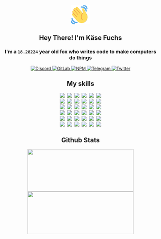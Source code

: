 <div><p align=center><img src=./resources/images/wave.gif width=64px height=64px></p><h2 align=center>Hey There! I'm Käse Fuchs</h2><h3 align=center>I'm a <code>18.28224</code> year old fox who writes code to make computers do things</h3><p align=center><a href=https://discord.com/users/507526681125322772><img alt=Discord src="https://img.shields.io/badge/Discord-5865F2?logo=discord&logoColor=white&style=flat-square#c875800a1118a025938b6fc11c7ea471"> </a><a href=https://gitlab.com/kasefuchs><img alt=GitLab src="https://img.shields.io/badge/GitLab-330F63?logo=gitlab&logoColor=white&style=flat-square#c875800a1118a025938b6fc11c7ea471"> </a><a href=https://npmjs.com/~kasefuchs><img alt=NPM src="https://img.shields.io/badge/NPM-CB3837?logo=npm&logoColor=white&style=flat-square#c875800a1118a025938b6fc11c7ea471"> </a><a href=https://t.me/kasefuchs><img alt=Telegram src="https://img.shields.io/badge/Telegram-2CA5E0?logo=telegram&logoColor=white&style=flat-square#c875800a1118a025938b6fc11c7ea471"> </a><a href=https://twitter.com/kasefuchs><img alt=Twitter src="https://img.shields.io/badge/Twitter-1DA1F2?logo=twitter&logoColor=white&style=flat-square#c875800a1118a025938b6fc11c7ea471"></a></p><h2 align=center>My skills</h2><p align=center><a href=https://aws.amazon.com/ ><picture><source srcset="https://skillicons.dev/icons?i=aws&theme=dark#c875800a1118a025938b6fc11c7ea471" media="(prefers-color-scheme: dark)"><source srcset="https://skillicons.dev/icons?i=aws&theme=light#c875800a1118a025938b6fc11c7ea471" media="(prefers-color-scheme: light), (prefers-color-scheme: no-preference)"><img src="https://skillicons.dev/icons?i=aws&theme=light#c875800a1118a025938b6fc11c7ea471"></picture></a>&nbsp;&nbsp;<a href=https://en.wikipedia.org/wiki/Bash_(Unix_shell)><picture><source srcset="https://skillicons.dev/icons?i=bash&theme=dark#c875800a1118a025938b6fc11c7ea471" media="(prefers-color-scheme: dark)"><source srcset="https://skillicons.dev/icons?i=bash&theme=light#c875800a1118a025938b6fc11c7ea471" media="(prefers-color-scheme: light), (prefers-color-scheme: no-preference)"><img src="https://skillicons.dev/icons?i=bash&theme=light#c875800a1118a025938b6fc11c7ea471"></picture></a>&nbsp;&nbsp;<a href=https://discord.com/developers/docs><picture><source srcset="https://skillicons.dev/icons?i=bots&theme=dark#c875800a1118a025938b6fc11c7ea471" media="(prefers-color-scheme: dark)"><source srcset="https://skillicons.dev/icons?i=bots&theme=light#c875800a1118a025938b6fc11c7ea471" media="(prefers-color-scheme: light), (prefers-color-scheme: no-preference)"><img src="https://skillicons.dev/icons?i=bots&theme=light#c875800a1118a025938b6fc11c7ea471"></picture></a>&nbsp;&nbsp;<a href=https://www.cloudflare.com/ ><picture><source srcset="https://skillicons.dev/icons?i=cloudflare&theme=dark#c875800a1118a025938b6fc11c7ea471" media="(prefers-color-scheme: dark)"><source srcset="https://skillicons.dev/icons?i=cloudflare&theme=light#c875800a1118a025938b6fc11c7ea471" media="(prefers-color-scheme: light), (prefers-color-scheme: no-preference)"><img src="https://skillicons.dev/icons?i=cloudflare&theme=light#c875800a1118a025938b6fc11c7ea471"></picture></a>&nbsp;&nbsp;<a href=https://en.wikipedia.org/wiki/CSS><picture><source srcset="https://skillicons.dev/icons?i=css&theme=dark#c875800a1118a025938b6fc11c7ea471" media="(prefers-color-scheme: dark)"><source srcset="https://skillicons.dev/icons?i=css&theme=light#c875800a1118a025938b6fc11c7ea471" media="(prefers-color-scheme: light), (prefers-color-scheme: no-preference)"><img src="https://skillicons.dev/icons?i=css&theme=light#c875800a1118a025938b6fc11c7ea471"></picture></a>&nbsp;&nbsp;<a href=https://www.docker.com/ ><picture><source srcset="https://skillicons.dev/icons?i=docker&theme=dark#c875800a1118a025938b6fc11c7ea471" media="(prefers-color-scheme: dark)"><source srcset="https://skillicons.dev/icons?i=docker&theme=light#c875800a1118a025938b6fc11c7ea471" media="(prefers-color-scheme: light), (prefers-color-scheme: no-preference)"><img src="https://skillicons.dev/icons?i=docker&theme=light#c875800a1118a025938b6fc11c7ea471"></picture></a><br><a href=https://www.electronjs.org/ ><picture><source srcset="https://skillicons.dev/icons?i=electron&theme=dark#c875800a1118a025938b6fc11c7ea471" media="(prefers-color-scheme: dark)"><source srcset="https://skillicons.dev/icons?i=electron&theme=light#c875800a1118a025938b6fc11c7ea471" media="(prefers-color-scheme: light), (prefers-color-scheme: no-preference)"><img src="https://skillicons.dev/icons?i=electron&theme=light#c875800a1118a025938b6fc11c7ea471"></picture></a>&nbsp;&nbsp;<a href=https://expressjs.com/ ><picture><source srcset="https://skillicons.dev/icons?i=express&theme=dark#c875800a1118a025938b6fc11c7ea471" media="(prefers-color-scheme: dark)"><source srcset="https://skillicons.dev/icons?i=express&theme=light#c875800a1118a025938b6fc11c7ea471" media="(prefers-color-scheme: light), (prefers-color-scheme: no-preference)"><img src="https://skillicons.dev/icons?i=express&theme=light#c875800a1118a025938b6fc11c7ea471"></picture></a>&nbsp;&nbsp;<a href=https://www.figma.com/ ><picture><source srcset="https://skillicons.dev/icons?i=figma&theme=dark#c875800a1118a025938b6fc11c7ea471" media="(prefers-color-scheme: dark)"><source srcset="https://skillicons.dev/icons?i=figma&theme=light#c875800a1118a025938b6fc11c7ea471" media="(prefers-color-scheme: light), (prefers-color-scheme: no-preference)"><img src="https://skillicons.dev/icons?i=figma&theme=light#c875800a1118a025938b6fc11c7ea471"></picture></a>&nbsp;&nbsp;<a href=https://firebase.google.com/ ><picture><source srcset="https://skillicons.dev/icons?i=firebase&theme=dark#c875800a1118a025938b6fc11c7ea471" media="(prefers-color-scheme: dark)"><source srcset="https://skillicons.dev/icons?i=firebase&theme=light#c875800a1118a025938b6fc11c7ea471" media="(prefers-color-scheme: light), (prefers-color-scheme: no-preference)"><img src="https://skillicons.dev/icons?i=firebase&theme=light#c875800a1118a025938b6fc11c7ea471"></picture></a>&nbsp;&nbsp;<a href=https://flask.palletsprojects.com/ ><picture><source srcset="https://skillicons.dev/icons?i=flask&theme=dark#c875800a1118a025938b6fc11c7ea471" media="(prefers-color-scheme: dark)"><source srcset="https://skillicons.dev/icons?i=flask&theme=light#c875800a1118a025938b6fc11c7ea471" media="(prefers-color-scheme: light), (prefers-color-scheme: no-preference)"><img src="https://skillicons.dev/icons?i=flask&theme=light#c875800a1118a025938b6fc11c7ea471"></picture></a>&nbsp;&nbsp;<a href=https://cloud.google.com/ ><picture><source srcset="https://skillicons.dev/icons?i=gcp&theme=dark#c875800a1118a025938b6fc11c7ea471" media="(prefers-color-scheme: dark)"><source srcset="https://skillicons.dev/icons?i=gcp&theme=light#c875800a1118a025938b6fc11c7ea471" media="(prefers-color-scheme: light), (prefers-color-scheme: no-preference)"><img src="https://skillicons.dev/icons?i=gcp&theme=light#c875800a1118a025938b6fc11c7ea471"></picture></a><br><a href=https://git-scm.com/ ><picture><source srcset="https://skillicons.dev/icons?i=git&theme=dark#c875800a1118a025938b6fc11c7ea471" media="(prefers-color-scheme: dark)"><source srcset="https://skillicons.dev/icons?i=git&theme=light#c875800a1118a025938b6fc11c7ea471" media="(prefers-color-scheme: light), (prefers-color-scheme: no-preference)"><img src="https://skillicons.dev/icons?i=git&theme=light#c875800a1118a025938b6fc11c7ea471"></picture></a>&nbsp;&nbsp;<a href=https://github.com/ ><picture><source srcset="https://skillicons.dev/icons?i=github&theme=dark#c875800a1118a025938b6fc11c7ea471" media="(prefers-color-scheme: dark)"><source srcset="https://skillicons.dev/icons?i=github&theme=light#c875800a1118a025938b6fc11c7ea471" media="(prefers-color-scheme: light), (prefers-color-scheme: no-preference)"><img src="https://skillicons.dev/icons?i=github&theme=light#c875800a1118a025938b6fc11c7ea471"></picture></a>&nbsp;&nbsp;<a href=https://gitlab.com/ ><picture><source srcset="https://skillicons.dev/icons?i=gitlab&theme=dark#c875800a1118a025938b6fc11c7ea471" media="(prefers-color-scheme: dark)"><source srcset="https://skillicons.dev/icons?i=gitlab&theme=light#c875800a1118a025938b6fc11c7ea471" media="(prefers-color-scheme: light), (prefers-color-scheme: no-preference)"><img src="https://skillicons.dev/icons?i=gitlab&theme=light#c875800a1118a025938b6fc11c7ea471"></picture></a>&nbsp;&nbsp;<a href=https://www.heroku.com/ ><picture><source srcset="https://skillicons.dev/icons?i=heroku&theme=dark#c875800a1118a025938b6fc11c7ea471" media="(prefers-color-scheme: dark)"><source srcset="https://skillicons.dev/icons?i=heroku&theme=light#c875800a1118a025938b6fc11c7ea471" media="(prefers-color-scheme: light), (prefers-color-scheme: no-preference)"><img src="https://skillicons.dev/icons?i=heroku&theme=light#c875800a1118a025938b6fc11c7ea471"></picture></a>&nbsp;&nbsp;<a href=https://en.wikipedia.org/wiki/HTML><picture><source srcset="https://skillicons.dev/icons?i=html&theme=dark#c875800a1118a025938b6fc11c7ea471" media="(prefers-color-scheme: dark)"><source srcset="https://skillicons.dev/icons?i=html&theme=light#c875800a1118a025938b6fc11c7ea471" media="(prefers-color-scheme: light), (prefers-color-scheme: no-preference)"><img src="https://skillicons.dev/icons?i=html&theme=light#c875800a1118a025938b6fc11c7ea471"></picture></a>&nbsp;&nbsp;<a href=https://en.wikipedia.org/wiki/JavaScript><picture><source srcset="https://skillicons.dev/icons?i=js&theme=dark#c875800a1118a025938b6fc11c7ea471" media="(prefers-color-scheme: dark)"><source srcset="https://skillicons.dev/icons?i=js&theme=light#c875800a1118a025938b6fc11c7ea471" media="(prefers-color-scheme: light), (prefers-color-scheme: no-preference)"><img src="https://skillicons.dev/icons?i=js&theme=light#c875800a1118a025938b6fc11c7ea471"></picture></a><br><a href=https://en.wikipedia.org/wiki/Linux><picture><source srcset="https://skillicons.dev/icons?i=linux&theme=dark#c875800a1118a025938b6fc11c7ea471" media="(prefers-color-scheme: dark)"><source srcset="https://skillicons.dev/icons?i=linux&theme=light#c875800a1118a025938b6fc11c7ea471" media="(prefers-color-scheme: light), (prefers-color-scheme: no-preference)"><img src="https://skillicons.dev/icons?i=linux&theme=light#c875800a1118a025938b6fc11c7ea471"></picture></a>&nbsp;&nbsp;<a href=https://mui.com/ ><picture><source srcset="https://skillicons.dev/icons?i=materialui&theme=dark#c875800a1118a025938b6fc11c7ea471" media="(prefers-color-scheme: dark)"><source srcset="https://skillicons.dev/icons?i=materialui&theme=light#c875800a1118a025938b6fc11c7ea471" media="(prefers-color-scheme: light), (prefers-color-scheme: no-preference)"><img src="https://skillicons.dev/icons?i=materialui&theme=light#c875800a1118a025938b6fc11c7ea471"></picture></a>&nbsp;&nbsp;<a href=https://en.wikipedia.org/wiki/Markdown><picture><source srcset="https://skillicons.dev/icons?i=md&theme=dark#c875800a1118a025938b6fc11c7ea471" media="(prefers-color-scheme: dark)"><source srcset="https://skillicons.dev/icons?i=md&theme=light#c875800a1118a025938b6fc11c7ea471" media="(prefers-color-scheme: light), (prefers-color-scheme: no-preference)"><img src="https://skillicons.dev/icons?i=md&theme=light#c875800a1118a025938b6fc11c7ea471"></picture></a>&nbsp;&nbsp;<a href=https://www.mongodb.com/ ><picture><source srcset="https://skillicons.dev/icons?i=mongodb&theme=dark#c875800a1118a025938b6fc11c7ea471" media="(prefers-color-scheme: dark)"><source srcset="https://skillicons.dev/icons?i=mongodb&theme=light#c875800a1118a025938b6fc11c7ea471" media="(prefers-color-scheme: light), (prefers-color-scheme: no-preference)"><img src="https://skillicons.dev/icons?i=mongodb&theme=light#c875800a1118a025938b6fc11c7ea471"></picture></a>&nbsp;&nbsp;<a href=https://www.mysql.com/ ><picture><source srcset="https://skillicons.dev/icons?i=mysql&theme=dark#c875800a1118a025938b6fc11c7ea471" media="(prefers-color-scheme: dark)"><source srcset="https://skillicons.dev/icons?i=mysql&theme=light#c875800a1118a025938b6fc11c7ea471" media="(prefers-color-scheme: light), (prefers-color-scheme: no-preference)"><img src="https://skillicons.dev/icons?i=mysql&theme=light#c875800a1118a025938b6fc11c7ea471"></picture></a>&nbsp;&nbsp;<a href=https://nextjs.org/ ><picture><source srcset="https://skillicons.dev/icons?i=nextjs&theme=dark#c875800a1118a025938b6fc11c7ea471" media="(prefers-color-scheme: dark)"><source srcset="https://skillicons.dev/icons?i=nextjs&theme=light#c875800a1118a025938b6fc11c7ea471" media="(prefers-color-scheme: light), (prefers-color-scheme: no-preference)"><img src="https://skillicons.dev/icons?i=nextjs&theme=light#c875800a1118a025938b6fc11c7ea471"></picture></a><br><a href=https://nodejs.org/en/ ><picture><source srcset="https://skillicons.dev/icons?i=nodejs&theme=dark#c875800a1118a025938b6fc11c7ea471" media="(prefers-color-scheme: dark)"><source srcset="https://skillicons.dev/icons?i=nodejs&theme=light#c875800a1118a025938b6fc11c7ea471" media="(prefers-color-scheme: light), (prefers-color-scheme: no-preference)"><img src="https://skillicons.dev/icons?i=nodejs&theme=light#c875800a1118a025938b6fc11c7ea471"></picture></a>&nbsp;&nbsp;<a href=https://www.postgresql.org/ ><picture><source srcset="https://skillicons.dev/icons?i=postgres&theme=dark#c875800a1118a025938b6fc11c7ea471" media="(prefers-color-scheme: dark)"><source srcset="https://skillicons.dev/icons?i=postgres&theme=light#c875800a1118a025938b6fc11c7ea471" media="(prefers-color-scheme: light), (prefers-color-scheme: no-preference)"><img src="https://skillicons.dev/icons?i=postgres&theme=light#c875800a1118a025938b6fc11c7ea471"></picture></a>&nbsp;&nbsp;<a href=https://learn.microsoft.com/en-us/powershell/ ><picture><source srcset="https://skillicons.dev/icons?i=powershell&theme=dark#c875800a1118a025938b6fc11c7ea471" media="(prefers-color-scheme: dark)"><source srcset="https://skillicons.dev/icons?i=powershell&theme=light#c875800a1118a025938b6fc11c7ea471" media="(prefers-color-scheme: light), (prefers-color-scheme: no-preference)"><img src="https://skillicons.dev/icons?i=powershell&theme=light#c875800a1118a025938b6fc11c7ea471"></picture></a>&nbsp;&nbsp;<a href=https://www.python.org/ ><picture><source srcset="https://skillicons.dev/icons?i=py&theme=dark#c875800a1118a025938b6fc11c7ea471" media="(prefers-color-scheme: dark)"><source srcset="https://skillicons.dev/icons?i=py&theme=light#c875800a1118a025938b6fc11c7ea471" media="(prefers-color-scheme: light), (prefers-color-scheme: no-preference)"><img src="https://skillicons.dev/icons?i=py&theme=light#c875800a1118a025938b6fc11c7ea471"></picture></a>&nbsp;&nbsp;<a href=https://www.raspberrypi.org/ ><picture><source srcset="https://skillicons.dev/icons?i=raspberrypi&theme=dark#c875800a1118a025938b6fc11c7ea471" media="(prefers-color-scheme: dark)"><source srcset="https://skillicons.dev/icons?i=raspberrypi&theme=light#c875800a1118a025938b6fc11c7ea471" media="(prefers-color-scheme: light), (prefers-color-scheme: no-preference)"><img src="https://skillicons.dev/icons?i=raspberrypi&theme=light#c875800a1118a025938b6fc11c7ea471"></picture></a>&nbsp;&nbsp;<a href=https://reactjs.org/ ><picture><source srcset="https://skillicons.dev/icons?i=react&theme=dark#c875800a1118a025938b6fc11c7ea471" media="(prefers-color-scheme: dark)"><source srcset="https://skillicons.dev/icons?i=react&theme=light#c875800a1118a025938b6fc11c7ea471" media="(prefers-color-scheme: light), (prefers-color-scheme: no-preference)"><img src="https://skillicons.dev/icons?i=react&theme=light#c875800a1118a025938b6fc11c7ea471"></picture></a><br><a href=https://redux.js.org/ ><picture><source srcset="https://skillicons.dev/icons?i=redux&theme=dark#c875800a1118a025938b6fc11c7ea471" media="(prefers-color-scheme: dark)"><source srcset="https://skillicons.dev/icons?i=redux&theme=light#c875800a1118a025938b6fc11c7ea471" media="(prefers-color-scheme: light), (prefers-color-scheme: no-preference)"><img src="https://skillicons.dev/icons?i=redux&theme=light#c875800a1118a025938b6fc11c7ea471"></picture></a>&nbsp;&nbsp;<a href=https://en.wikipedia.org/wiki/Regular_expression><picture><source srcset="https://skillicons.dev/icons?i=regex&theme=dark#c875800a1118a025938b6fc11c7ea471" media="(prefers-color-scheme: dark)"><source srcset="https://skillicons.dev/icons?i=regex&theme=light#c875800a1118a025938b6fc11c7ea471" media="(prefers-color-scheme: light), (prefers-color-scheme: no-preference)"><img src="https://skillicons.dev/icons?i=regex&theme=light#c875800a1118a025938b6fc11c7ea471"></picture></a>&nbsp;&nbsp;<a href=https://en.wikipedia.org/wiki/Sass_(stylesheet_language)><picture><source srcset="https://skillicons.dev/icons?i=sass&theme=dark#c875800a1118a025938b6fc11c7ea471" media="(prefers-color-scheme: dark)"><source srcset="https://skillicons.dev/icons?i=sass&theme=light#c875800a1118a025938b6fc11c7ea471" media="(prefers-color-scheme: light), (prefers-color-scheme: no-preference)"><img src="https://skillicons.dev/icons?i=sass&theme=light#c875800a1118a025938b6fc11c7ea471"></picture></a>&nbsp;&nbsp;<a href=https://www.typescriptlang.org/ ><picture><source srcset="https://skillicons.dev/icons?i=ts&theme=dark#c875800a1118a025938b6fc11c7ea471" media="(prefers-color-scheme: dark)"><source srcset="https://skillicons.dev/icons?i=ts&theme=light#c875800a1118a025938b6fc11c7ea471" media="(prefers-color-scheme: light), (prefers-color-scheme: no-preference)"><img src="https://skillicons.dev/icons?i=ts&theme=light#c875800a1118a025938b6fc11c7ea471"></picture></a>&nbsp;&nbsp;<a href=https://unity.com/ ><picture><source srcset="https://skillicons.dev/icons?i=unity&theme=dark#c875800a1118a025938b6fc11c7ea471" media="(prefers-color-scheme: dark)"><source srcset="https://skillicons.dev/icons?i=unity&theme=light#c875800a1118a025938b6fc11c7ea471" media="(prefers-color-scheme: light), (prefers-color-scheme: no-preference)"><img src="https://skillicons.dev/icons?i=unity&theme=light#c875800a1118a025938b6fc11c7ea471"></picture></a>&nbsp;&nbsp;<a href=https://workers.cloudflare.com/ ><picture><source srcset="https://skillicons.dev/icons?i=workers&theme=dark#c875800a1118a025938b6fc11c7ea471" media="(prefers-color-scheme: dark)"><source srcset="https://skillicons.dev/icons?i=workers&theme=light#c875800a1118a025938b6fc11c7ea471" media="(prefers-color-scheme: light), (prefers-color-scheme: no-preference)"><img src="https://skillicons.dev/icons?i=workers&theme=light#c875800a1118a025938b6fc11c7ea471"></picture></a><br></p><h2 align=center>Github Stats</h2><p align=center><picture><source srcset="https://github-readme-stats-kasefuchs.vercel.app/api/?count_private=true&hide_border=true&hide_rank=true&line_height=20&hide_title=true&username=Kasefuchs&theme=dark#c875800a1118a025938b6fc11c7ea471" media="(prefers-color-scheme: dark)"><source srcset="https://github-readme-stats-kasefuchs.vercel.app/api/?count_private=true&hide_border=true&hide_rank=true&line_height=20&hide_title=true&username=Kasefuchs&theme=light#c875800a1118a025938b6fc11c7ea471" media="(prefers-color-scheme: light), (prefers-color-scheme: no-preference)"><img align=middle width=350 height=140 src="https://github-readme-stats-kasefuchs.vercel.app/api/?count_private=true&hide_border=true&hide_rank=true&line_height=20&hide_title=true&username=Kasefuchs&theme=light#c875800a1118a025938b6fc11c7ea471"></picture><picture><source srcset="https://github-readme-stats-kasefuchs.vercel.app/api/top-langs/?count_private=true&hide_border=true&layout=compact&username=Kasefuchs&theme=dark#c875800a1118a025938b6fc11c7ea471" media="(prefers-color-scheme: dark)"><source srcset="https://github-readme-stats-kasefuchs.vercel.app/api/top-langs/?count_private=true&hide_border=true&layout=compact&username=Kasefuchs&theme=light#c875800a1118a025938b6fc11c7ea471" media="(prefers-color-scheme: light), (prefers-color-scheme: no-preference)"><img align=middle width=350 height=140 src="https://github-readme-stats-kasefuchs.vercel.app/api/top-langs/?count_private=true&hide_border=true&layout=compact&username=Kasefuchs&theme=light#c875800a1118a025938b6fc11c7ea471"></picture></p><img src="https://hit.yhype.me/github/profile?user_id=64592097#c875800a1118a025938b6fc11c7ea471" alt=""></div>